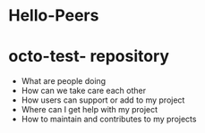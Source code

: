 # Hello-Peers
# octo-test- repository
- What are people doing
- How can we take care each other
- How users can support or add to my project
- Where can I get help with my project
- How to maintain and contributes to my projects
